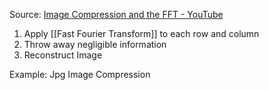 Source: [Image Compression and the FFT - YouTube](https://www.youtube.com/watch?v=gGEBUdM0PVc&list=PLMrJAkhIeNNT_Xh3Oy0Y4LTj0Oxo8GqsC&index=32)

1. Apply [[Fast Fourier Transform]] to each row and column
2. Throw away negligible information
3. Reconstruct Image

Example: Jpg Image Compression
